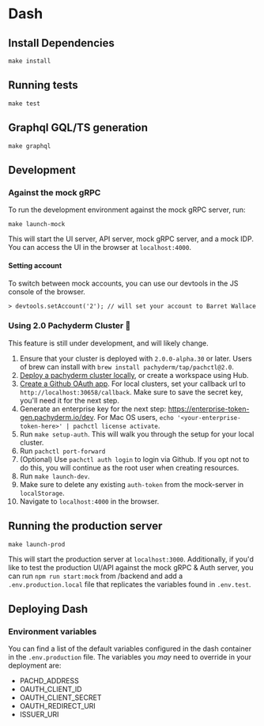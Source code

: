 # Dash

## Install Dependencies
```
make install
```

## Running tests
```
make test
```

## Graphql GQL/TS generation
```
make graphql
```


## Development

### Against the mock gRPC
To run the development environment against the mock gRPC server, run:

`make launch-mock`

This will start the UI server, API server, mock gRPC server, and a mock IDP. You can access the UI in the browser at `localhost:4000`.

#### Setting account
To switch between mock accounts, you can use our devtools in the JS console of the browser.

```
> devtools.setAccount('2'); // will set your account to Barret Wallace
```

### Using 2.0 Pachyderm Cluster 🚧
This feature is still under development, and will likely change.

1. Ensure that your cluster is deployed with `2.0.0-alpha.30` or later. Users of brew can install with `brew install pachyderm/tap/pachctl@2.0`.
1. [Deploy a pachyderm cluster locally](https://docs.pachyderm.com/latest/getting_started/local_installation/), or create a workspace using Hub.
1. [Create a Github OAuth app](https://docs.github.com/en/developers/apps/creating-an-oauth-app). For local clusters, set your callback url to `http://localhost:30658/callback`. Make sure to save the secret key, you'll need it for the next step.
1. Generate an enterprise key for the next step: https://enterprise-token-gen.pachyderm.io/dev. For Mac OS users, `echo '<your-enterprise-token-here>' | pachctl license activate`.
1. Run `make setup-auth`. This will walk you through the setup for your local cluster.
1. Run `pachctl port-forward`
1. (Optional) Use `pachctl auth login` to login via Github. If you opt not to do this, you will continue as the root user when creating resources.
2. Run `make launch-dev`.
3. Make sure to delete any existing `auth-token` from the mock-server in `localStorage`.
4. Navigate to `localhost:4000` in the browser.

## Running the production server

`make launch-prod`

This will start the production server at `localhost:3000`. Additionally, if you'd like to test the production UI/API against the mock gRPC & Auth server, you can run `npm run start:mock` from /backend and add a `.env.production.local` file that replicates the variables found in `.env.test`.

## Deploying Dash

### Environment variables
You can find a list of the default variables configured in the dash container in the `.env.production` file. The variables you _may_ need to override in your deployment are:

- PACHD_ADDRESS
- OAUTH_CLIENT_ID
- OAUTH_CLIENT_SECRET
- OAUTH_REDIRECT_URI
- ISSUER_URI
